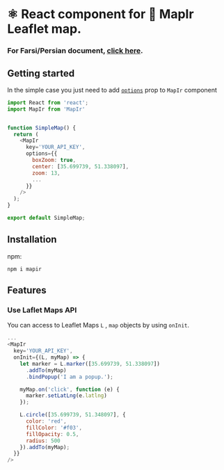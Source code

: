 # ⚛️ React component for 🍃 MapIr Leaflet map.

### For Farsi/Persian document, [click here](https://help.map.ir/documentation/).

## Getting started

In the simple case you just need to add [`options`](https://leafletjs.com/reference.html#map-option) prop to `MapIr` component

```javascript
import React from 'react';
import MapIr from 'MapIr'


function SimpleMap() {
  return (
    <MapIr
      key='YOUR_API_KEY',
      options={{
        boxZoom: true,
        center: [35.699739, 51.338097],
        zoom: 13,
        ...
      }}
    />
  );
}

export default SimpleMap;
```

## Installation

npm:

```
npm i mapir
```

## Features

### Use Laflet Maps API

You can access to Leaflet Maps `L` , `map` objects by using `onInit`.

```javascript
...
<MapIr
  key='YOUR_API_KEY',
  onInit={(L, myMap) => {
    let marker = L.marker([35.699739, 51.338097])
      .addTo(myMap)
      .bindPopup('I am a popup.');

    myMap.on('click', function (e) {
      marker.setLatLng(e.latlng)
    });

    L.circle([35.699739, 51.348097], {
      color: 'red',
      fillColor: '#f03',
      fillOpacity: 0.5,
      radius: 500
    }).addTo(myMap);
  }}
/>

```
